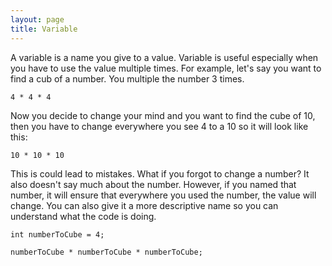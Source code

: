 ```yaml
---
layout: page
title: Variable
---
```


A variable is a name you give to a value. Variable is useful especially when you have to use the value multiple times. For example, let's say you want to find a cub of a number. You multiple the number 3 times.

```
4 * 4 * 4
```

Now you decide to change your mind and you want to find the cube of 10, then you have to change everywhere you see 4 to a 10 so it will look like this:

```
10 * 10 * 10
```

This is could lead to mistakes. What if you forgot to change a number? It also doesn't say much about the number. However, if you named that number, it will ensure that everywhere you used the number, the value will change. You can also give it a more descriptive name so you can understand what the code is doing.

```
int numberToCube = 4;

numberToCube * numberToCube * numberToCube;
```
